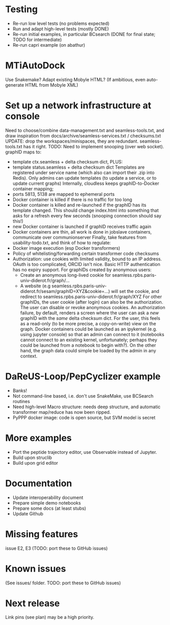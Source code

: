 Testing
=======
- Re-run low level tests (no problems expected)
- Run and adapt high-level tests (mostly DONE)
- Re-run initial examples, in particular BCsearch (DONE for final state; TODO for intermediate)
- Re-run capri example (on abathur)

MTiAutoDock
===========
Use Snakemake?
Adapt existing Mobyle HTML?
(If ambitious, even auto-generate HTML from Mobyle XML)


Set up a network infrastructure at console
==========================================
Need to choose/combine data-management.txt and seamless-tools.txt,
 and draw inspiration from docs/archive/seamless-services.txt / checksums.txt
UPDATE: drop the workspaces/minispaces, they are redundant. seamless-tools.txt has it right. 
  TODO: Need to implement snooping (over web socket). 
graphID maps to: 
  - template ctx.seamless + delta checksum dict, 
    PLUS:
  - template status.seamless + delta checksum dict
  Templates are registered under service name (which also can import their .zip into Redis). Only admins can update templates (to update a service, or to update current graphs)
Internally, cloudless keeps graphID-to-Docker container mapping; 
  - ports 5813, 5138 are mapped to ephemeral ports
  - Docker container is killed if there is no traffic for too long
  - Docker container is killed and re-launched if the graphID has its template changed. This should change index.html into something that asks for a refresh every few seconds (snooping connection should say this!)
  - new Docker container is launched if graphID receives traffic again
  - Docker containers are thin, all work is done in jobslave containers,
    communicate over communionserver
Finally, take features from usability-todo.txt, and think of how to regulate:
- Docker image execution (esp Docker transformers)
- Policy of whitelisting/forwarding certain transformer code checksums
- Authorization: use cookies with limited validity, bound to an IP address. 
 OAuth is too complicated, ORCID isn't nice. Basic HTTP authentication has no expiry support.
For graphIDs created by anonymous users:
  - Create an anonymous long-lived cookie for seamless.rpbs.paris-univ-diderot.fr/graph/...
  - A website (e.g seamless.rpbs.paris-univ-diderot.fr/sesam/graphID=XYZ&cookie=...) will set the cookie,
    and redirect to seamless.rpbs.paris-univ-diderot.fr/graph/XYZ
For other graphIDs, the user cookie (after login) can also be the authorization. The user can disable or revoke
 anonymous cookies.
An authorization failure, by default, renders a screen where the user can ask a *new* graphID with the *same* 
delta checksum dict. For the user, this feels as a read-only (to be more precise, a copy-on-write) view on the graph.
Docker containers could be launched as an ipykernel (e.g. using jupyter console) so that an admin can connect
 to it (notebooks cannot connect to an existing kernel, unfortunately; perhaps they could be launched from
 a notebook to begin with?). On the other hand, the graph data could simple be loaded by the admin in any context.

DaReUS-Loop/PepCyclizer example
===============================
  - Banks!
  - Not command-line based, i.e. don't use SnakeMake, use BCSearch routines
  - Need high-level Macro structure: needs deep structure, and automatic transformer
    map/reduce has now been ripped.
  - PyPPP docker image: code is open source, but SVM model is secret

More examples
============
- Port the peptide trajectory editor, use Observable instead of Jupyter.
- Build upon struclib
- Build upon grid editor


Documentation
=============
- Update interoperability document
- Prepare simple demo notebooks
- Prepare some docs (at least stubs)
- Update Github

Missing features
================
issue E2, E3 (TODO: port these to GitHub issues)

Known issues
============
(See issues/ folder. TODO: port these to GitHub issues)

Next release
============
Link pins (see plan) may be a high priority.